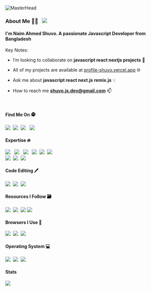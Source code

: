 ![MasterHead](https://user-images.githubusercontent.com/10498744/210012254-234538ff-d198-48aa-8964-37e6fd45d227.gif)

### About Me 👨‍💻 &nbsp;    ![](https://komarev.com/ghpvc/?username=shuvo-me&style=flat-square)
#### I'm **Naim Ahmed Shuvo**. A passionate Javascript Developer from Bangladesh
Key Notes:
- I’m looking to collaborate on **javascript react nextjs projects** 🎯<br>
- All
  of my projects are available at
  [profile-shuvo.vercel.app](https://profile-shuvo.vercel.app) 🌐<br>
- Ask me about
  **javascript react next.js remix.js** 💡<br>
- How to reach me
  **shuvo.js.dev@gmail.com**
📫

  <br>


#### Find Me On 🕵

[![](https://img.shields.io/badge/linkedin-%230077B5.svg?style=for-the-badge&logo=linkedin&logoColor=white)](https://www.linkedin.com/in/shuvojsdev/)&nbsp;
[![](https://img.shields.io/badge/Twitter-1DA1F2.svg?style=for-the-badge&logo=Twitter&logoColor=white)](https://twitter.com/ShuvoJsDev)&nbsp;
[![](https://img.shields.io/badge/dev.to-0A0A0A?style=for-the-badge&logo=dev.to&logoColor=white)](https://dev.to/naimahmedshuvo) &nbsp;
[![](https://img.shields.io/badge/Stack%20Overflow-F58025.svg?style=for-the-badge&logo=Stack-Overflow&logoColor=white)](https://stackoverflow.com/users/15399595/shuvo) 


#### Expertise 🔥
[![](https://img.shields.io/badge/JavaScript-F7DF1E.svg?style=for-the-badge&logo=JavaScript&logoColor=black)](https://javascript.info/) &nbsp;
[![](https://img.shields.io/badge/React-61DAFB.svg?style=for-the-badge&logo=React&logoColor=black)](https://beta.reactjs.org/) &nbsp;
[![](https://img.shields.io/badge/Next.js-000000.svg?style=for-the-badge&logo=nextdotjs&logoColor=white)](https://beta.nextjs.org/docs) &nbsp;
[![](https://img.shields.io/badge/Redux-764ABC.svg?style=for-the-badge&logo=Redux&logoColor=white)](https://redux.js.org/introduction/why-rtk-is-redux-today)&nbsp;
[![](https://img.shields.io/badge/Apollo%20GraphQL-311C87.svg?style=for-the-badge&logo=Apollo-GraphQL&logoColor=white)](https://www.apollographql.com/docs/react)&nbsp;
[![](https://img.shields.io/badge/Vue.js-35495E?style=for-the-badge&logo=vuedotjs&logoColor=4FC08D)](https://vuejs.org/)&nbsp; <br>
[![](https://img.shields.io/badge/Nuxt-002E3B?style=for-the-badge&logo=nuxtdotjs&logoColor=#00DC82)](https://nuxt.com/)&nbsp;
[![](https://img.shields.io/badge/TypeScript-3178C6.svg?style=for-the-badge&logo=TypeScript&logoColor=white)](https://www.typescriptlang.org/)&nbsp;
[![](https://img.shields.io/badge/tailwindcss-%2338B2AC.svg?style=for-the-badge&logo=tailwind-css&logoColor=white)](https://tailwindcss.com/)&nbsp;

#### Code Editing 🖊️
[![](https://img.shields.io/badge/Visual%20Studio%20Code-007ACC.svg?style=for-the-badge&logo=Visual-Studio-Code&logoColor=white)](https://code.visualstudio.com/)&nbsp;
[![](https://img.shields.io/badge/WebStorm-000000.svg?style=for-the-badge&logo=WebStorm&logoColor=white)](https://www.jetbrains.com/webstorm/)&nbsp;
[![](https://img.shields.io/badge/Sublime%20Text-FF9800.svg?style=for-the-badge&logo=Sublime-Text&logoColor=white)](https://www.sublimetext.com/)



#### Resources I Follow 🗃
[![](https://img.shields.io/badge/Medium-000000.svg?style=for-the-badge&logo=Medium&logoColor=white)](https://medium.com/)&nbsp;
[![](https://img.shields.io/badge/Hashnode-2962FF.svg?style=for-the-badge&logo=Hashnode&logoColor=white)](https://hashnode.com/)&nbsp;
[![](https://img.shields.io/badge/MDN%20Web%20Docs-000000.svg?style=for-the-badge&logo=MDN-Web-Docs&logoColor=white)](https://developer.mozilla.org/en-US/docs/Web/JavaScript)
[![](https://img.shields.io/badge/GeeksforGeeks-2F8D46.svg?style=for-the-badge&logo=GeeksforGeeks&logoColor=white)](https://www.geeksforgeeks.org/)



#### Browsers I Use 🔎
[![](https://img.shields.io/badge/Firefox-FF7139.svg?style=for-the-badge&logo=Firefox&logoColor=white)](https://www.mozilla.org/en-US/firefox/new/)&nbsp;
[![](https://img.shields.io/badge/Brave-FB542B.svg?style=for-the-badge&logo=Brave&logoColor=white)](https://brave.com/)&nbsp;
[![](https://img.shields.io/badge/Google%20Chrome-4285F4.svg?style=for-the-badge&logo=Google-Chrome&logoColor=white)](https://www.google.com/chrome/)



#### Operating System 💻
![](https://img.shields.io/badge/Linux-FCC624.svg?style=for-the-badge&logo=Linux&logoColor=black)&nbsp;
![](https://img.shields.io/badge/macOS-000000.svg?style=for-the-badge&logo=macOS&logoColor=white)&nbsp;
![](https://img.shields.io/badge/Windows-0078D6.svg?style=for-the-badge&logo=Windows&logoColor=white)

#### Stats
![](https://github-readme-stats.vercel.app/api?username=shuvo-me&show_icons=true&theme=tokyonight&hide_title=true) &nbsp; 
